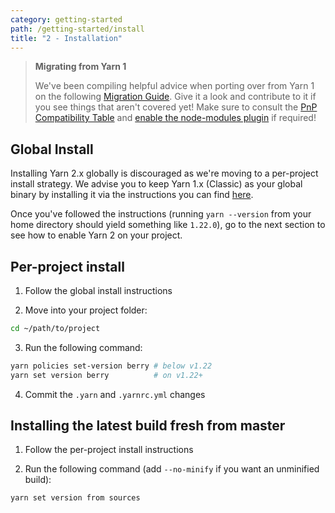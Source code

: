 ```yaml
---
category: getting-started
path: /getting-started/install
title: "2 - Installation"
---
```


> **Migrating from Yarn 1**
>
> We've been compiling helpful advice when porting over from Yarn 1 on the following [Migration Guide](/advanced/migration). Give it a look and contribute to it if you see things that aren't covered yet! Make sure to consult the [PnP Compatibility Table](/features/pnp#compatibility-table) and [enable the node-modules plugin](/advanced/migration#if-required-enable-the-node-modules-plugin) if required!

## Global Install

Installing Yarn 2.x globally is discouraged as we're moving to a per-project install strategy. We advise you to keep Yarn 1.x (Classic) as your global binary by installing it via the instructions you can find [here](https://classic.yarnpkg.com/en/docs/install).

Once you've followed the instructions (running `yarn --version` from your home directory should yield something like `1.22.0`), go to the next section to see how to enable Yarn 2 on your project.

## Per-project install

1. Follow the global install instructions

2. Move into your project folder:

```bash
cd ~/path/to/project
```

3. Run the following command:

```bash
yarn policies set-version berry # below v1.22
yarn set version berry          # on v1.22+
```

4. Commit the `.yarn` and `.yarnrc.yml` changes

## Installing the latest build fresh from master

1. Follow the per-project install instructions

2. Run the following command (add `--no-minify` if you want an unminified build):

```bash
yarn set version from sources
```
